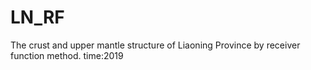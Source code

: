 # LN_RF
The crust and upper mantle structure of Liaoning Province by receiver function method.
time:2019
